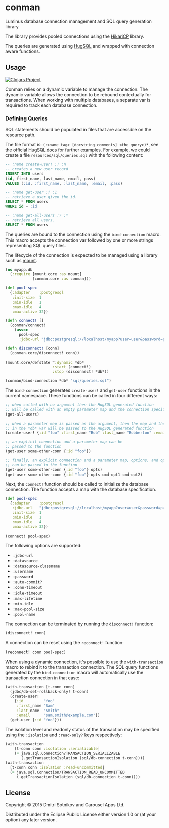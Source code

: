 # conman

Luminus database connection management and SQL query generation library

The library provides pooled connections using the [HikariCP](https://github.com/brettwooldridge/HikariCP) library.

The queries are generated using [HugSQL](https://github.com/layerware/hugsql) and wrapped with
connection aware functions.

## Usage

[![Clojars Project](http://clojars.org/conman/latest-version.svg)](http://clojars.org/conman)

Conman relies on a dynamic variable to manage the connection. The dynamic variable allows the connection to be
rebound contextually for transactions. When working with multiple databases, a separate var is required
to track each database connection.

### Defining Queries

SQL statements should be populated in files that are accessible on the resource path.

The file format is: `(:<name tag> [docstring comments]
<the query>)*`, see the official [HugSQL docs](http://www.hugsql.org/) for further
examples. For example, we could create a file `resources/sql/queries.sql` with
the following content:

``` sql
-- :name create-user! :! :n
-- creates a new user record
INSERT INTO users
(id, first_name, last_name, email, pass)
VALUES (:id, :first_name, :last_name, :email, :pass)

-- :name get-user :? :1
-- retrieve a user given the id.
SELECT * FROM users
WHERE id = :id

-- :name get-all-users :? :*
-- retrieve all users.
SELECT * FROM users
```

The queries are bound to the connection using the `bind-connection` macro. This macro
accepts the connection var followed by one or more strings representing SQL query files.

The lifecycle of the connection is expected to be managed using a library such as [mount](https://github.com/tolitius/mount).


```clojure
(ns myapp.db
  (:require [mount.core :as mount]
            [conman.core :as conman]))

(def pool-spec
  {:adapter    :postgresql
   :init-size  1
   :min-idle   1
   :max-idle   4
   :max-active 32})

(defn connect! []
  (conman/connect!
    (assoc
      pool-spec
      :jdbc-url "jdbc:postgresql://localhost/myapp?user=user&password=pass")))

(defn disconnect! [conn]
  (conman.core/disconnect! conn))

(mount.core/defstate ^:dynamic *db*
                     :start (connect!)
                     :stop (disconnect! *db*))

(conman/bind-connection *db* "sql/queries.sql")
```

The `bind-connection` generates `create-user!` and `get-user` functions
in the current namespace. These functions can be called in four different ways:

```clojure
;; when called with no argument then the HugSQL generated function
;; will be called with an empty parameter map and the connection specified in the *db* var
(get-all-users)

;; when a parameter map is passed as the argument, then the map and the connection specified
;; in the *db* var will be passed to the HugSQL generated function
(create-user! {:id "foo" :first_name "Bob" :last_name "Bobberton" :email nil :pass nil})

;; an explicit connection and a parameter map can be
;; passed to the function
(get-user some-other-conn {:id "foo"})

;; finally, an explicit connection and a parameter map, options, and optional command options
;; can be passed to the function
(get-user some-other-conn {:id "foo"} opts)
(get-user some-other-conn {:id "foo"} opts cmd-opt1 cmd-opt2)

```

Next, the `connect!` function should be called to initialize the database connection.
The function accepts a map with the database specification.

```clojure
(def pool-spec
  {:adapter    :postgresql
   :jdbc-url   "jdbc:postgresql://localhost/myapp?user=user&password=pass"
   :init-size  1
   :min-idle   1
   :max-idle   4
   :max-active 32})

(connect! pool-spec)
```

The following options are supported:

* `:jdbc-url`
* `:datasource`
* `:datasource-classname`
* `:username`
* `:password`
* `:auto-commit?`
* `:conn-timeout`
* `:idle-timeout`
* `:max-lifetime`
* `:min-idle`
* `:max-pool-size`
* `:pool-name`

The connection can be terminated by running the `disconnect!` function:

```clojure
(disconnect! conn)
```

A connection can be reset using the `reconnect!` function:

```clojure
(reconnect! conn pool-spec)
```

When using a dynamic connection, it's possible to use the `with-transaction`
macro to rebind it to the transaction connection. The SQL query functions
generated by the `bind-connection` macro will automatically use the transaction
connection in that case:

```clojure
(with-transaction [t-conn conn]
  (jdbc/db-set-rollback-only! t-conn)
  (create-user!
    {:id         "foo"
     :first_name "Sam"
     :last_name  "Smith"
     :email      "sam.smith@example.com"})
  (get-user {:id "foo"}))
```

The isolation level and readonly status of the transaction may be specified using the `:isolation`
and `:read-only?` keys respectively:

```clojure
(with-transaction
    [t-conn conn :isolation :serializable]
    (= java.sql.Connection/TRANSACTION_SERIALIZABLE
       (.getTransactionIsolation (sql/db-connection t-conn))))
(with-transaction
  [t-conn conn :isolation :read-uncommitted]
  (= java.sql.Connection/TRANSACTION_READ_UNCOMMITTED
     (.getTransactionIsolation (sql/db-connection t-conn))))
```

## License

Copyright © 2015 Dmitri Sotnikov and Carousel Apps Ltd.

Distributed under the Eclipse Public License either version 1.0 or (at
your option) any later version.
